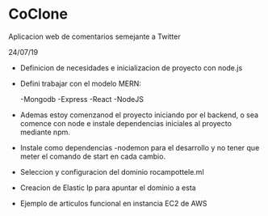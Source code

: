 # CoClone
Aplicacion web de comentarios semejante a Twitter

24/07/19
- Definicion de necesidades e inicializacion de proyecto con node.js
- Defini trabajar con el modelo MERN:

    -Mongodb
    -Express
    -React
    -NodeJS
 
 - Ademas estoy comenzanod el proyecto iniciando por el backend, o sea comence con node e instale dependencias iniciales al proyecto mediante npm.

 - Instale como dependencias
    -nodemon para el desarrollo y no tener que meter el comando de start en cada cambio.

 - Seleccion y configuracion del dominio rocampottele.ml
 - Creacion de Elastic Ip para apuntar el dominio a esta

 - Ejemplo de articulos funcional en instancia EC2 de AWS
 

